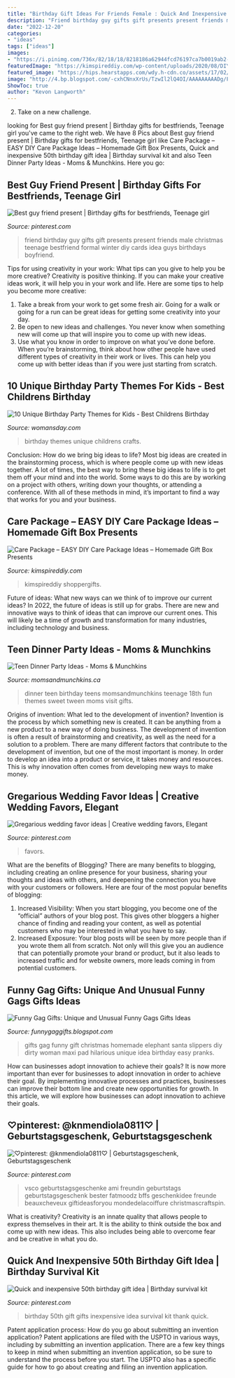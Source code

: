 ```yaml
---
title: "Birthday Gift Ideas For Friends Female : Quick And Inexpensive 50th Birthday Gift Idea"
description: "Friend birthday guy gifts gift presents present friends male christmas teenage bestfriend formal winter diy cards idea guys birthdays boyfriend"
date: "2022-12-20"
categories:
- "ideas"
tags: ["ideas"]
images:
- "https://i.pinimg.com/736x/82/18/18/8218186a62944fcd76197ca7b0019ab2--th-birthday-gifts-th-party.jpg"
featuredImage: "https://kimspireddiy.com/wp-content/uploads/2020/08/DIY-Care-Package_DIY-Gift-Box-3.jpg"
featured_image: "https://hips.hearstapps.com/wdy.h-cdn.co/assets/17/02/4000x2000/landscape-1484178326-birthday-party-themes-composite.jpg?resize=1200:*"
image: "http://4.bp.blogspot.com/-cxhCNnxXrUs/TzwIl2lQ4OI/AAAAAAAAADg/Fc_elOKeCIo/s1600/Funny+Gag+Gifts+(26).jpg"
ShowToc: true
author: "Kevon Langworth"
---
```



2. Take on a new challenge.

	

		
looking for Best guy friend present | Birthday gifts for bestfriends, Teenage girl you've came to the right web. We have 8 Pics about Best guy friend present | Birthday gifts for bestfriends, Teenage girl like Care Package – EASY DIY Care Package Ideas – Homemade Gift Box Presents, Quick and inexpensive 50th birthday gift idea | Birthday survival kit and also Teen Dinner Party Ideas - Moms &amp; Munchkins. Here you go:
		
    
## Best Guy Friend Present | Birthday Gifts For Bestfriends, Teenage Girl

<img loading=lazy src="https://i.pinimg.com/736x/2f/94/b0/2f94b0b61baeb44a826ed30b0ed3b72b--guy-friend-birthday-gift-good-birthday-presents.jpg" onerror="this.onerror=null;this.src='https://tse1.mm.bing.net/th?id=OIP.1P_ZqTrz3MCs5mBKFqshswHaJ4&amp;pid=15.1';" alt="Best guy friend present | Birthday gifts for bestfriends, Teenage girl">

_Source: pinterest.com_

>friend birthday guy gifts gift presents present friends male christmas teenage bestfriend formal winter diy cards idea guys birthdays boyfriend. 

	

Tips for using creativity in your work: What tips can you give to help you be more creative?
Creativity is positive thinking. If you can make your creative ideas work, it will help you in your work and life. Here are some tips to help you become more creative: 
1. Take a break from your work to get some fresh air. Going for a walk or going for a run can be great ideas for getting some creativity into your day. 
2. Be open to new ideas and challenges. You never know when something new will come up that will inspire you to come up with new ideas. 
3. Use what you know in order to improve on what you’ve done before. When you’re brainstorming, think about how other people have used different types of creativity in their work or lives. This can help you come up with better ideas than if you were just starting from scratch. 

    
## 10 Unique Birthday Party Themes For Kids - Best Childrens Birthday

<img loading=lazy src="https://hips.hearstapps.com/wdy.h-cdn.co/assets/17/02/4000x2000/landscape-1484178326-birthday-party-themes-composite.jpg?resize=1200:*" onerror="this.onerror=null;this.src='https://tse3.mm.bing.net/th?id=OIP.l5mRvXChVArNP9t1tbDL8AHaDt&amp;pid=15.1';" alt="10 Unique Birthday Party Themes for Kids - Best Childrens Birthday">

_Source: womansday.com_

>birthday themes unique childrens crafts. 

	

Conclusion: How do we bring big ideas to life?
Most big ideas are created in the brainstorming process, which is where people come up with new ideas together. A lot of times, the best way to bring these big ideas to life is to get them off your mind and into the world. Some ways to do this are by working on a project with others, writing down your thoughts, or attending a conference. With all of these methods in mind, it’s important to find a way that works for you and your business.

    
## Care Package – EASY DIY Care Package Ideas – Homemade Gift Box Presents

<img loading=lazy src="https://kimspireddiy.com/wp-content/uploads/2020/08/DIY-Care-Package_DIY-Gift-Box-3.jpg" onerror="this.onerror=null;this.src='https://tse4.mm.bing.net/th?id=OIP.2DYkEnRsxsBENBcp852YnQHaLH&amp;pid=15.1';" alt="Care Package – EASY DIY Care Package Ideas – Homemade Gift Box Presents">

_Source: kimspireddiy.com_

>kimspireddiy shoppergifts. 

	

Future of ideas: What new ways can we think of to improve our current ideas?
In 2022, the future of ideas is still up for grabs. There are new and innovative ways to think of ideas that can improve our current ones. This will likely be a time of growth and transformation for many industries, including technology and business.

    
## Teen Dinner Party Ideas - Moms &amp; Munchkins

<img loading=lazy src="https://www.momsandmunchkins.ca/wp-content/uploads/2014/11/teen-dinner-party-ideas.jpg" onerror="this.onerror=null;this.src='https://tse2.mm.bing.net/th?id=OIP.WyZd9bcYYMzf6qFPbyPQ6QHaMd&amp;pid=15.1';" alt="Teen Dinner Party Ideas - Moms &amp; Munchkins">

_Source: momsandmunchkins.ca_

>dinner teen birthday teens momsandmunchkins teenage 18th fun themes sweet tween moms visit gifts. 

	

Origins of invention: What led to the development of invention?
Invention is the process by which something new is created. It can be anything from a new product to a new way of doing business. The development of invention is often a result of brainstorming and creativity, as well as the need for a solution to a problem. There are many different factors that contribute to the development of invention, but one of the most important is money. In order to develop an idea into a product or service, it takes money and resources. This is why innovation often comes from developing new ways to make money.

    
## Gregarious Wedding Favor Ideas | Creative Wedding Favors, Elegant

<img loading=lazy src="https://i.pinimg.com/736x/3f/01/89/3f0189275cac1cb8fbf85365ff001526.jpg" onerror="this.onerror=null;this.src='https://tse2.mm.bing.net/th?id=OIP.JChVkH6cFwHt3NC79N71oAHaJ3&amp;pid=15.1';" alt="Gregarious wedding favor ideas | Creative wedding favors, Elegant">

_Source: pinterest.com_

>favors. 

	

What are the benefits of Blogging?
There are many benefits to blogging, including creating an online presence for your business, sharing your thoughts and ideas with others, and deepening the connection you have with your customers or followers. Here are four of the most popular benefits of blogging: 
1. Increased Visibility: When you start blogging, you become one of the “official” authors of your blog post. This gives other bloggers a higher chance of finding and reading your content, as well as potential customers who may be interested in what you have to say. 
2. Increased Exposure: Your blog posts will be seen by more people than if you wrote them all from scratch. Not only will this give you an audience that can potentially promote your brand or product, but it also leads to increased traffic and for website owners, more leads coming in from potential customers. 

    
## Funny Gag Gifts: Unique And Unusual Funny Gags Gifts Ideas

<img loading=lazy src="http://4.bp.blogspot.com/-cxhCNnxXrUs/TzwIl2lQ4OI/AAAAAAAAADg/Fc_elOKeCIo/s1600/Funny+Gag+Gifts+(26).jpg" onerror="this.onerror=null;this.src='https://tse2.mm.bing.net/th?id=OIP.E57SpfJuHpdSJkd0lZa3uQAAAA&amp;pid=15.1';" alt="Funny Gag Gifts: Unique and Unusual Funny Gags Gifts Ideas">

_Source: funnygaggifts.blogspot.com_

>gifts gag funny gift christmas homemade elephant santa slippers diy dirty woman maxi pad hilarious unique idea birthday easy pranks. 

	

How can businesses adopt innovation to achieve their goals?
It is now more important than ever for businesses to adopt innovation in order to achieve their goal. By implementing innovative processes and practices, businesses can improve their bottom line and create new opportunities for growth. In this article, we will explore how businesses can adopt innovation to achieve their goals.

    
## ♡pinterest: @knmendiola0811♡ | Geburtstagsgeschenk, Geburtstagsgeschenk

<img loading=lazy src="https://i.pinimg.com/736x/38/df/71/38df7114dbe68b43ac76a51d161d405a.jpg" onerror="this.onerror=null;this.src='https://tse3.mm.bing.net/th?id=OIP.1xTJtXchHNds4eEgauwaWwAAAA&amp;pid=15.1';" alt="♡pinterest: @knmendiola0811♡ | Geburtstagsgeschenk, Geburtstagsgeschenk">

_Source: pinterest.com_

>vsco geburtstagsgeschenke ami freundin geburtstags geburtstagsgeschenk bester fatmoodz bffs geschenkidee freunde beauxcheveux giftideasforyou mondedelacoiffure christmascraftspin. 

	

What is creativity?
Creativity is an innate quality that allows people to express themselves in their art. It is the ability to think outside the box and come up with new ideas. This also includes being able to overcome fear and be creative in what you do.

    
## Quick And Inexpensive 50th Birthday Gift Idea | Birthday Survival Kit

<img loading=lazy src="https://i.pinimg.com/736x/82/18/18/8218186a62944fcd76197ca7b0019ab2--th-birthday-gifts-th-party.jpg" onerror="this.onerror=null;this.src='https://tse4.mm.bing.net/th?id=OIP.4oL79QJAvyU7NtnLzG2uhAHaJ4&amp;pid=15.1';" alt="Quick and inexpensive 50th birthday gift idea | Birthday survival kit">

_Source: pinterest.com_

>birthday 50th gift gifts inexpensive idea survival kit thank quick. 

	

Patent application process: How do you go about submitting an invention application?
Patent applications are filed with the USPTO in various ways, including by submitting an invention application. There are a few key things to keep in mind when submitting an invention application, so be sure to understand the process before you start. The USPTO also has a specific guide for how to go about creating and filing an invention application.

